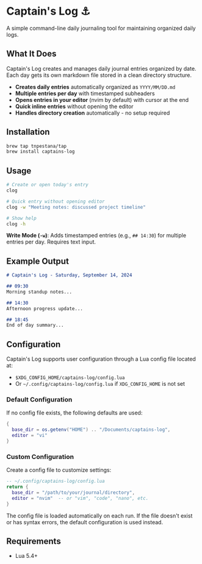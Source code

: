 # Captain's Log ⚓

A simple command-line daily journaling tool for maintaining organized daily logs.

## What It Does

Captain's Log creates and manages daily journal entries organized by date. Each day gets its own markdown file stored in a clean directory structure.

- **Creates daily entries** automatically organized as `YYYY/MM/DD.md`
- **Multiple entries per day** with timestamped subheaders
- **Opens entries in your editor** (nvim by default) with cursor at the end
- **Quick inline entries** without opening the editor
- **Handles directory creation** automatically - no setup required

## Installation

```bash
brew tap tnpestana/tap
brew install captains-log
```

## Usage

```bash
# Create or open today's entry
clog

# Quick entry without opening editor
clog -w "Meeting notes: discussed project timeline"

# Show help
clog -h
```

**Write Mode (`-w`)**: Adds timestamped entries (e.g., `## 14:30`) for multiple entries per day. Requires text input.

## Example Output
```markdown
# Captain's Log - Saturday, September 14, 2024

## 09:30
Morning standup notes...

## 14:30
Afternoon progress update...

## 18:45
End of day summary...
```

## Configuration

Captain's Log supports user configuration through a Lua config file located at:
- `$XDG_CONFIG_HOME/captains-log/config.lua`
- Or `~/.config/captains-log/config.lua` if `XDG_CONFIG_HOME` is not set

### Default Configuration

If no config file exists, the following defaults are used:

```lua
{
  base_dir = os.getenv("HOME") .. "/Documents/captains-log",
  editor = "vi"
}
```

### Custom Configuration

Create a config file to customize settings:

```lua
-- ~/.config/captains-log/config.lua
return {
  base_dir = "/path/to/your/journal/directory",
  editor = "nvim"  -- or "vim", "code", "nano", etc.
}
```

The config file is loaded automatically on each run. If the file doesn't exist or has syntax errors, the default configuration is used instead.

## Requirements

- Lua 5.4+

